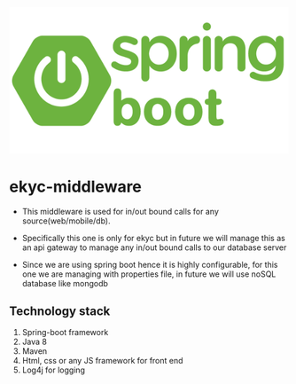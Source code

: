 ![Image of framework](https://github.com/khan-faizan/ekyc-middleware/blob/master/spring-boot.png)

# ekyc-middleware

* This middleware is used for in/out bound calls for any source(web/mobile/db).

* Specifically this one is only for ekyc but in future we will manage this as an api gateway to manage any in/out bound calls to our database server

* Since we are using spring boot hence it is highly configurable, for this one we are managing with properties file, in future we will use noSQL database like mongodb



## Technology stack

1. Spring-boot framework
2. Java 8
3. Maven
4. Html, css or any JS framework for front end
5. Log4j for logging
